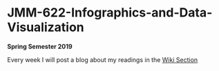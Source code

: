 # JMM-622-Infographics-and-Data-Visualization

**Spring Semester 2019**

Every week I will post a blog about my readings in the [Wiki Section](https://github.com/MariaAguilarV/CIM-643---Designing-Innovation/wiki/readme)

